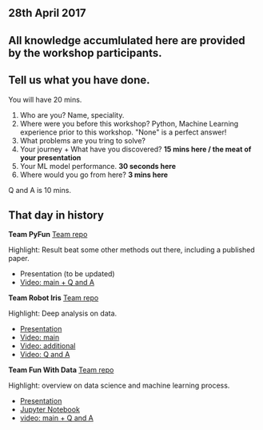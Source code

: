 ## 28th April 2017

## All knowledge accumlulated here are provided by the workshop participants.

## Tell us what you have done.
You will have 20 mins.

1. Who are you? Name, speciality.
2. Where were you before this workshop? Python, Machine Learning experience prior to this workshop. "None" is a perfect answer!
3. What problems are you tring to solve?
4. Your journey + What have you discovered? **15 mins here / the meat of your presentation**
5. Your ML model performance. **30 seconds here**
6. Where would you go from here? **3 mins here**

Q and A is 10 mins.

## That day in history
**Team PyFun**
[Team repo](https://github.com/tailless/pyfun)

Highlight: Result beat some other methods out there, including a published paper. 

- Presentation (to be updated) 
- [Video: main + Q and A](https://youtu.be/RNeDjUazUlg)


**Team Robot Iris**
[Team repo](https://github.com/katjad/iris-robot-imdb/)

Highlight: Deep analysis on data.

- [Presentation](https://github.com/katjad/iris-robot-imdb/blob/master/IMDb%20Data%20Exploration%20%26%20Machine%20Learning.pptx)
- [Video: main](https://youtu.be/JaV-SzGAc1g)
- [Video: additional](https://youtu.be/Z8mmfnKGjDg)
- [Video: Q and A](https://youtu.be/0u9Xei02H2A)


**Team Fun With Data**
[Team repo](https://github.com/kalinasp/wth-funwithdata)

Highlight: overview on data science and machine learning process.

- [Presentation](https://github.com/kalinasp/wth-funwithdata/blob/master/Funwithdata.odp)
- [Jupyter Notebook](https://github.com/kalinasp/wth-funwithdata/blob/master/Experiments%20fun%20with%20data.ipynb)
- [video: main + Q and A](https://youtu.be/G4XbZdejhf8)


